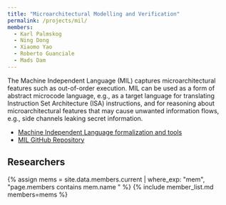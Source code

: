 ```yaml
---
title: "Microarchitectural Modelling and Verification"
permalink: /projects/mil/
members:
  - Karl Palmskog
  - Ning Dong
  - Xiaomo Yao
  - Roberto Guanciale
  - Mads Dam
---
```

The Machine Independent Language (MIL) captures microarchitectural features such as out-of-order execution. MIL can be used as a form of abstract microcode language, e.g., as a target language for translating Instruction Set Architecture (ISA) instructions, and for reasoning about microarchitectural features that may cause unwanted information flows, e.g., side channels leaking secret information.

<ul>
<li><a href="https://zenodo.org/record/6997534">Machine Independent Language formalization and tools</a></li>
<li><a href="https://github.com/kth-step/mil">MIL GitHub Repository</a></li>
</ul>

<h2>Researchers</h2>
{% assign mems = site.data.members.current | where_exp: "mem", "page.members contains mem.name " %}
{% include member_list.md members=mems %}

